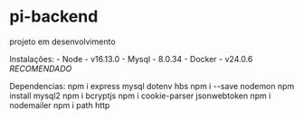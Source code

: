# pi-backend
projeto em desenvolvimento

Instalações:
	- Node - v16.13.0
	- Mysql - 8.0.34
	- Docker - v24.0.6 *RECOMENDADO*

Dependencias:
	npm i express mysql dotenv hbs
	npm i --save nodemon
	npm install mysql2
	npm i bcryptjs 
	npm i cookie-parser jsonwebtoken
	 npm i nodemailer
	npm i path http
